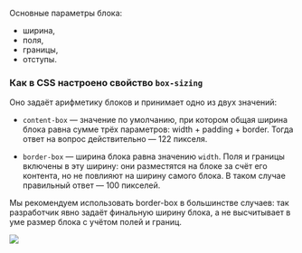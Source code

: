 
Основные параметры блока:

- ширина,
- поля,
- границы,
- отступы.

### Как в CSS настроено свойство `box-sizing`

Оно задаёт арифметику блоков и принимает одно из двух значений:

- `content-box` — значение по умолчанию, при котором общая ширина блока равна сумме трёх параметров: width + padding + border. Тогда ответ на вопрос действительно — 122 пикселя.

- `border-box` — ширина блока равна значению `width`. Поля и границы включены в эту ширину: они разместятся на блоке за счёт его контента, но не повлияют на ширину самого блока. В таком случае правильный ответ — 100 пикселей.

Мы рекомендуем использовать border-box в большинстве случаев: так разработчик явно задаёт финальную ширину блока, а не высчитывает в уме размер блока с учётом полей и границ.


![](https://lh4.googleusercontent.com/ROIYj_JlRxzXw7CKWYZLGRP9VUFnlMdQ-kxOIcu-OE6jPomz_BRgLwviAPDqCb-uPjjIX-dV6fyTMhlYOpciVKDKqVsibPjcTb5bLxtyz2t9hF6Ewf_gX2NlTCqvZ888TbeFk4ukuQczG6nUy4YADK0)

